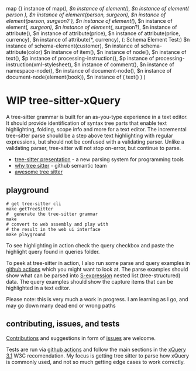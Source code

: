 


map {} instance of map(*),
$n instance of element(),
$n instance of element( person ),
$n instance of  element(person, surgeon),
$n instance of  element(person, surgeon? ),
$n instance of  element(*),
$n instance of  element(*, surgeon),
$n instance of  element(*, surgeon?),
$n instance of attribute(),
$n instance of attribute(price),
$n instance of attribute(price, currency),
$n instance of attribute(*, currency),
(: Schema Element Test:)
$n instance of schema-element(customer),
$n instance of schema-attribute(color)
$n instance of item(),
$n instance of node(),
$n instance of text(),
$p instance of processing-instruction(),
$p instance of processing-instruction(xml-stylesheet),
$n instance of comment(),
$n instance of namespace-node(),
$n instance of document-node(),
$n instance of  document-node(element(book)),
$n instance of  ( text() )
)

# WIP tree-sitter-xQuery

A tree-sitter grammar is built for an as-you-type experience in a text editor.
It should provide identification of syntax tree parts that enable
text highlighting, folding, scope info and more for a text editor.
The incremental tree-sitter parse should be a step above text highlighting with regular
expressions, but should not be confused with a validating parser. Unlike a 
validating parser, tree-sitter will not stop on-error, but continue to parse. 

- [tree-sitter presentation](https://www.youtube.com/watch?v=Jes3bD6P0To) - a new parsing system for programming tools
- [why tree sitter](https://github.com/github/semantic/blob/master/docs/why-tree-sitter.md) - github semantic team
- [awesome tree sitter](https://github.com/drom/awesome-tree-sitter)

## playground


```
# get tree-sitter cli
make getTreeSitter
#  generate the tree-sitter grammar  
make
# convert to web assembly and play with 
# the result in the web ui interface
make playground
```

To see highlighting in action check the query checkbox and
paste the highlight query found in queries folder.

To peek at tree-sitter in action, I also run some parse and query examples in 
[github actions](https://github.com/grantmacken/tree-sitter-xQuery/actions)
which you might want to look at. The parse examples should show what can be parsed into 
[S-expression](https://en.wikipedia.org/wiki/S-expression)
nested list (tree-structured) data. The query examples should show the capture items that can be highlighted in a
text editor.

Please note: this is very much a work in progress. I am learning as I go, and may go down many dead end or wrong paths

## contributing, issues, and tests 

[Contributions](CONTRIBUTING.md) and suggestions in form of 
[issues](https://github.com/grantmacken/tree-sitter-xQuery/issues) are welcome.

Tests are run via [github actions](https://github.com/grantmacken/tree-sitter-xQuery/actions)
and follow the main sections in the 
[xQuery 3.1](https://www.w3.org/TR/xquery-31/) W3C recomendation.
My focus is getting tree sitter to parse how xQuery is commonly used, and not so
much getting edge cases to work correctly.
